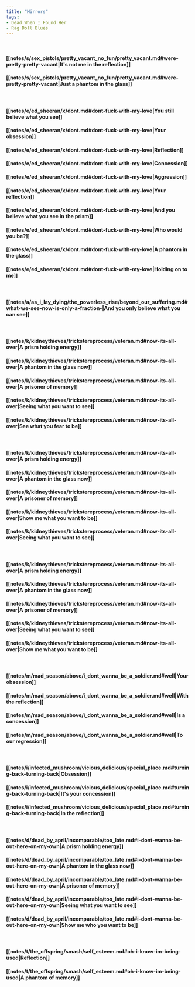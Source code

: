 ```yaml
---
title: "Mirrors"
tags:
- Dead When I Found Her
- Rag Doll Blues
---
```

&nbsp;
#### [[notes/s/sex_pistols/pretty_vacant_no_fun/pretty_vacant.md#were-pretty-pretty-vacant|It's not me in the reflection]]
#### [[notes/s/sex_pistols/pretty_vacant_no_fun/pretty_vacant.md#were-pretty-pretty-vacant|Just a phantom in the glass]]
&nbsp;
#### [[notes/e/ed_sheeran/x/dont.md#dont-fuck-with-my-love|You still believe what you see]]
#### [[notes/e/ed_sheeran/x/dont.md#dont-fuck-with-my-love|Your obsession]]
#### [[notes/e/ed_sheeran/x/dont.md#dont-fuck-with-my-love|Reflection]]
#### [[notes/e/ed_sheeran/x/dont.md#dont-fuck-with-my-love|Concession]]
#### [[notes/e/ed_sheeran/x/dont.md#dont-fuck-with-my-love|Aggression]]
#### [[notes/e/ed_sheeran/x/dont.md#dont-fuck-with-my-love|Your reflection]]
#### [[notes/e/ed_sheeran/x/dont.md#dont-fuck-with-my-love|And you believe what you see in the prism]]
#### [[notes/e/ed_sheeran/x/dont.md#dont-fuck-with-my-love|Who would you be?]]
#### [[notes/e/ed_sheeran/x/dont.md#dont-fuck-with-my-love|A phantom in the glass]]
#### [[notes/e/ed_sheeran/x/dont.md#dont-fuck-with-my-love|Holding on to me]]
&nbsp;
#### [[notes/a/as_i_lay_dying/the_powerless_rise/beyond_our_suffering.md#what-we-see-now-is-only-a-fraction-|And you only believe what you can see]]
&nbsp;
#### [[notes/k/kidneythieves/trickstereprocess/veteran.md#now-its-all-over|A prism holding energy]]
#### [[notes/k/kidneythieves/trickstereprocess/veteran.md#now-its-all-over|A phantom in the glass now]]
#### [[notes/k/kidneythieves/trickstereprocess/veteran.md#now-its-all-over|A prisoner of memory]]
#### [[notes/k/kidneythieves/trickstereprocess/veteran.md#now-its-all-over|Seeing what you want to see]]
#### [[notes/k/kidneythieves/trickstereprocess/veteran.md#now-its-all-over|See what you fear to be]]
&nbsp;
#### [[notes/k/kidneythieves/trickstereprocess/veteran.md#now-its-all-over|A prism holding energy]]
#### [[notes/k/kidneythieves/trickstereprocess/veteran.md#now-its-all-over|A phantom in the glass now]]
#### [[notes/k/kidneythieves/trickstereprocess/veteran.md#now-its-all-over|A prisoner of memory]]
#### [[notes/k/kidneythieves/trickstereprocess/veteran.md#now-its-all-over|Show me what you want to be]]
#### [[notes/k/kidneythieves/trickstereprocess/veteran.md#now-its-all-over|Seeing what you want to see]]
&nbsp;
#### [[notes/k/kidneythieves/trickstereprocess/veteran.md#now-its-all-over|A prism holding energy]]
#### [[notes/k/kidneythieves/trickstereprocess/veteran.md#now-its-all-over|A phantom in the glass now]]
#### [[notes/k/kidneythieves/trickstereprocess/veteran.md#now-its-all-over|A prisoner of memory]]
#### [[notes/k/kidneythieves/trickstereprocess/veteran.md#now-its-all-over|Seeing what you want to see]]
#### [[notes/k/kidneythieves/trickstereprocess/veteran.md#now-its-all-over|Show me what you want to be]]
&nbsp;
#### [[notes/m/mad_season/above/i_dont_wanna_be_a_soldier.md#well|Your obsession]]
#### [[notes/m/mad_season/above/i_dont_wanna_be_a_soldier.md#well|With the reflection]]
#### [[notes/m/mad_season/above/i_dont_wanna_be_a_soldier.md#well|Is a concession]]
#### [[notes/m/mad_season/above/i_dont_wanna_be_a_soldier.md#well|To our regression]]
&nbsp;
#### [[notes/i/infected_mushroom/vicious_delicious/special_place.md#turning-back-turning-back|Obsession]]
#### [[notes/i/infected_mushroom/vicious_delicious/special_place.md#turning-back-turning-back|It's your concession]]
#### [[notes/i/infected_mushroom/vicious_delicious/special_place.md#turning-back-turning-back|In the reflection]]
&nbsp;
#### [[notes/d/dead_by_april/incomparable/too_late.md#i-dont-wanna-be-out-here-on-my-own|A prism holding energy]]
#### [[notes/d/dead_by_april/incomparable/too_late.md#i-dont-wanna-be-out-here-on-my-own|A phantom in the glass now]]
#### [[notes/d/dead_by_april/incomparable/too_late.md#i-dont-wanna-be-out-here-on-my-own|A prisoner of memory]]
#### [[notes/d/dead_by_april/incomparable/too_late.md#i-dont-wanna-be-out-here-on-my-own|Seeing what you want to see]]
#### [[notes/d/dead_by_april/incomparable/too_late.md#i-dont-wanna-be-out-here-on-my-own|Show me who you want to be]]
&nbsp;
#### [[notes/t/the_offspring/smash/self_esteem.md#oh-i-know-im-being-used|Reflection]]
#### [[notes/t/the_offspring/smash/self_esteem.md#oh-i-know-im-being-used|A phantom of memory]]
